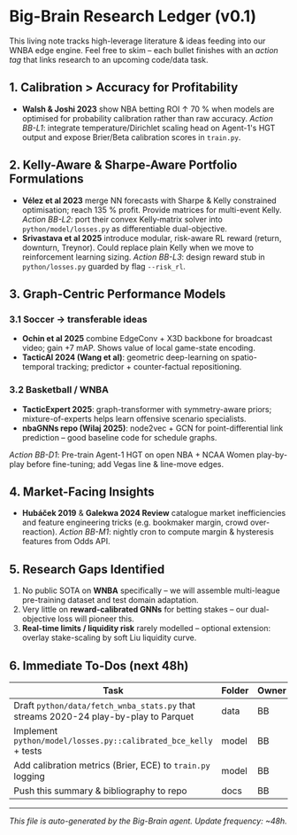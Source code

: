 # Big-Brain Research Ledger (v0.1)

This living note tracks high-leverage literature & ideas feeding into our WNBA edge engine.
Feel free to skim – each bullet finishes with an *action tag* that links research to an upcoming code/data task.

## 1. Calibration > Accuracy for Profitability
- **Walsh & Joshi 2023** show NBA betting ROI ↑ 70 % when models are optimised for probability calibration rather than raw accuracy.  *Action BB-L1*: integrate temperature/Dirichlet scaling head on Agent-1's HGT output and expose Brier/Beta calibration scores in `train.py`.

## 2. Kelly-Aware & Sharpe-Aware Portfolio Formulations
- **Vélez et al 2023** merge NN forecasts with Sharpe & Kelly constrained optimisation; reach 135 % profit. Provide matrices for multi-event Kelly. *Action BB-L2*: port their convex Kelly‐matrix solver into `python/model/losses.py` as differentiable dual-objective.
- **Srivastava et al 2025** introduce modular, risk-aware RL reward (return, downturn, Treynor). Could replace plain Kelly when we move to reinforcement learning sizing. *Action BB-L3*: design reward stub in `python/losses.py` guarded by flag `--risk_rl`.

## 3. Graph-Centric Performance Models
### 3.1 Soccer → transferable ideas
- **Ochin et al 2025** combine EdgeConv + X3D backbone for broadcast video; gain +7 mAP.  Shows value of local game-state encoding.
- **TacticAI 2024 (Wang et al)**: geometric deep-learning on spatio-temporal tracking; predictor + counter-factual repositioning.

### 3.2 Basketball / WNBA
- **TacticExpert 2025**: graph-transformer with symmetry-aware priors; mixture-of-experts helps learn offensive scenario specialists.
- **nbaGNNs repo (Wilaj 2025)**: node2vec + GCN for point-differential link prediction – good baseline code for schedule graphs.

*Action BB-D1*: Pre-train Agent-1 HGT on open NBA + NCAA Women play-by-play before fine-tuning; add Vegas line & line-move edges.

## 4. Market-Facing Insights
- **Hubáček 2019** & **Gale­kwa 2024 Review** catalogue market inefficiencies and feature engineering tricks (e.g. bookmaker margin, crowd over-reaction).  *Action BB-M1*: nightly cron to compute margin & hysteresis features from Odds API.

## 5. Research Gaps Identified
1. No public SOTA on **WNBA** specifically – we will assemble multi-league pre-training dataset and test domain adaptation.
2. Very little on **reward-calibrated GNNs** for betting stakes – our dual-objective loss will pioneer this.
3. **Real-time limits / liquidity risk** rarely modelled – optional extension: overlay stake-scaling by soft Liu liquidity curve.

## 6. Immediate To-Dos (next 48h)
| Task | Folder | Owner |
| --- | --- | --- |
| Draft `python/data/fetch_wnba_stats.py` that streams 2020-24 play-by-play to Parquet | data | BB |
| Implement `python/model/losses.py::calibrated_bce_kelly` + tests | model | BB |
| Add calibration metrics (Brier, ECE) to `train.py` logging | model | BB |
| Push this summary & bibliography to repo | docs | BB |

---
*This file is auto-generated by the Big-Brain agent. Update frequency: ~48h.*